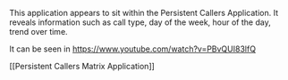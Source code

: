 This application appears to sit within the Persistent Callers Application.  It reveals information such as call type, day of the week, hour of the day, trend over time.  

It can be seen in https://www.youtube.com/watch?v=PBvQUI83lfQ 

[[Persistent Callers Matrix Application]]


